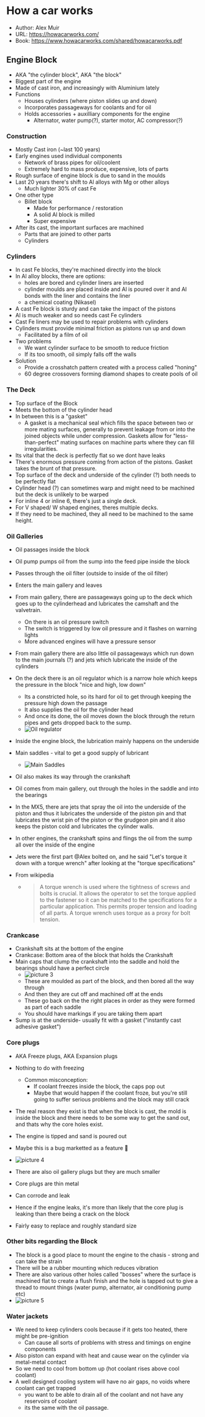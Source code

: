 # How a car works
- Author: Alex Muir
- URL: https://howacarworks.com/
- Book: https://www.howacarworks.com/shared/howacarworks.pdf

## Engine Block
- AKA "the cylinder block", AKA "the block"
- Biggest part of the engine
- Made of cast iron, and increasingly with Aluminium lately
- Functions
  - Houses cylinders (where piston slides up and down)
  - Incorporates passageways for coolants and for oil
  - Holds accessories + auxilliary components for the engine
    - Alternator, water pump(?), starter motor, AC compressor(?)
### Construction
- Mostly Cast iron (~last 100 years)
- Early engines used individual components 
  - Network of brass pipes for oil/coolent
  - Extremely hard to mass produce, expensive, lots of parts
- Rough surface of engine block is due to sand in the moulds
- Last 20 years there's shift to Al alloys with Mg or other alloys
  - Much lighter 30% of cast Fe
- One other type
  - Billet block
    - Made for performance / restoration
    - A solid Al block is milled 
    - Super expensive
- After its cast, the important surfaces are machined 
  - Parts that are joined to other parts
  - Cylinders

### Cylinders
- In cast Fe blocks, they're machined directly into the block
- In Al alloy blocks, there are options: 
  - holes are bored and cylinder liners are inserted 
  - cylinder moulds are placed inside and Al is poured over it and Al bonds with the liner and contains the liner
  - a chemical coating (Nikasel)
- A cast Fe block is sturdy and can take the impact of the pistons
- Al is much weaker and so needs cast Fe cylinders 
- Cast Fe liners may be used to repair problems with cylinders
- Cylinders must provide minimal friction as pistons run up and down
  - Facilitated by a film of oil
- Two problems
  - We want cylinder surface to be smooth to reduce friction
  - If its too smooth, oil simply falls off the walls
- Solution
  - Provide a crosshatch pattern created with a process called "honing" 
  - 60 degree crossovers forming diamond shapes to create pools of oil

### The Deck
- Top surface of the Block
- Meets the bottom of the cylinder head
- In between this is a "gasket"
  - A gasket is a mechanical seal which fills the space between two or more mating surfaces, generally to prevent leakage from or into the joined objects while under compression. Gaskets allow for "less-than-perfect" mating surfaces on machine parts where they can fill irregularities.
- Its vital that the deck is perfectly flat so we dont have leaks
- There's enormous pressure coming from action of the pistons. Gasket takes the brunt of that pressure.
- Top surface of the deck and underside of the cylinder (?) both needs to be perfectly flat
- Cylinder head (?) can sometimes warp and might need to be machined but the deck is unlikely to be warped
- For inline 4 or inline 6, there's just a single deck.
- For V shaped/ W shaped engines, theres multiple decks. 
- If they need to be machined, they all need to be machined to the same height.

### Oil Galleries
- Oil passages inside the block
- Oil pump pumps oil from the sump into the feed pipe inside the block
- Passes through the oil filter (outside to inside of the oil filter)
- Enters the main gallery and leaves 
- From main gallery, there are passageways going up to the deck which goes up to the cylinderhead and lubricates the camshaft and the valvetrain.
  - On there is an oil pressure switch
  - The switch is triggered by low oil pressure and it flashes on warning lights
  - More advanced engines will have a pressure sensor
- From main gallery there are also little oil passageways which run down to the main journals (?) and jets which lubricate the inside of the cylinders
- On the deck there is an oil regulator which is a narrow hole which keeps the pressure in the block "nice and high, low down"
  - Its a constricted hole, so its hard for oil to get through keeping the pressure high down the passage
  - It also supplies the oil for the cylinder head
  - And once its done, the oil moves down the block through the return pipes and gets dropped back to the sump.
  - ![Oil regulator](images/d0068a84a0bb5220657e7e5425d6e8494397f36617b6f5d062c6b59e3b2a275f.png)  

- Inside the engine block, the lubrication mainly happens on the underside
- Main saddles - vital to get a good supply of lubricant
  - ![Main Saddles](images/7ea8d8d8fd39bf4f2061a84ad0e399d09204c572eab6920ee72c47ab117214e6.png)  
- Oil also makes its way through the crankshaft
- Oil comes from main gallery, out through the holes in the saddle and into the bearings
- In the MX5, there are jets that spray the oil into the underside of the piston and thus it lubricates the underside of the piston pin and that lubricates the wrist pin of the piston or the grudgeon pin and it also keeps the piston cold and lubricates the cylinder walls.
- In other engines, the crankshaft spins and flings the oil from the sump all over the inside of the engine
- Jets were the first part @Alex bolted on, and he said "Let's torque it down with a torque wrench" after looking at the "torque specifications"
- From wikipedia
  - > A torque wrench is used where the tightness of screws and bolts is crucial. It allows the operator to set the torque applied to the fastener so it can be matched to the specifications for a particular application. This permits proper tension and loading of all parts. A torque wrench uses torque as a proxy for bolt tension.

### Crankcase
- Crankshaft sits at the bottom of the engine
- Crankcase: Bottom area of the block that holds the Crankshaft
- Main caps that clump the crankshaft into the saddle and hold the bearings should have a perfect circle
  - ![picture 3](images/d9f8e9269bac2c6e0bf7ef1b00d28c4614195e264cfc0ac25b48a6153d10b538.png)  
  - These are moulded as part of the block, and then bored all the way through
  - And then they are cut off and machined off at the ends
  - These go back on the the right places in order as they were formed as part of each saddle
  - You should have markings if you are taking them apart
- Sump is at the underside- usually fit with a gasket ("instantly cast adhesive gasket")

### Core plugs
- AKA Freeze plugs, AKA Expansion plugs
- Nothing to do with freezing
  - Common misconception:
    - If coolant freezes inside the block, the caps pop out
    - Maybe that would happen if the coolant froze, but you're still going to suffer serious problems and the block may still crack
- The real reason they exist is that when the block is cast, the mold is inside the block and there needs to be some way to get the sand out, and thats why the core holes exist.
- The engine is tipped and sand is poured out
- Maybe this is a bug marketted as a feature 🤣
- ![picture 4](images/d2731b19c96700609e397a6a542bb7e6b0ea2b3bc052611e5bc3d17595ffaa29.png)  

- There are also oil gallery plugs but they are much smaller
- Core plugs are thin metal
- Can corrode and leak
- Hence if the engine leaks, it's more than likely that the core plug is leaking than there being a crack on the block
- Fairly easy to replace and roughly standard size

### Other bits regarding the Block
- The block is a good place to mount the engine to the chasis - strong and can take the strain
- There will be a rubber mounting which reduces vibration
- There are also various other holes called "bosses" where the surface is machined flat to create a flush finish and the hole is tapped out to give a thread to mount things (water pump, alternator, air conditioning pump etc)
- ![picture 5](images/703b2e6ba5c27f78fb8e1e109250e7182e1073a3782fda0bff9ac890b2cbebdb.png)  

### Water jackets
- We need to keep cylinders cools because if it gets too heated, there might be pre-ignition
  - Can cause all sorts of problems with stress and timings on engine components
- Also piston can expand with heat and cause wear on the cylinder via metal-metal contact
- So we need to cool from bottom up (hot coolant rises above cool coolant)
- A well designed cooling system will have no air gaps, no voids where coolant can get trapped
  - you want to be able to drain all of the coolant and not have any reservoirs of coolant
  - its the same with the oil passage.